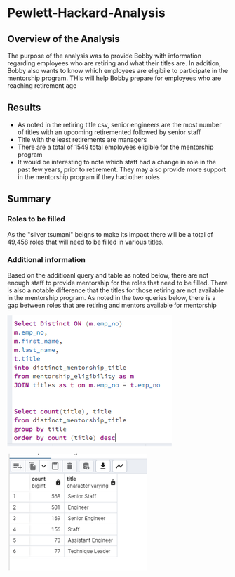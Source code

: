 # Pewlett-Hackard-Analysis

## Overview of the Analysis
The purpose of the analysis was to provide Bobby with information regarding employees who are retiring and what their titles are. In addition, Bobby also wants to know which employees are eligibile to participate in the mentorship program. THis will help Bobby prepare for employees who are reaching retirement age

## Results
 * As noted in the retiring title csv, senior engineers are the most number of titles with an upcoming retiremented followed by senior staff
 * Title with the least retirements are managers
 * There are a total of 1549 total employees eligible for the mentorship program
 * It would be interesting to note which staff had a change in role in the past few years, prior to retirement. They may also provide more support in the mentorship program if they had other roles

## Summary 
### Roles to be filled
As the "silver tsumani" beigns to make its impact there will be a total of 49,458 roles that will need to be filled in various titles.

### Additional information
Based on the additioanl query and table as noted below, there are not enough staff to provide mentorship for the roles that need to be filled. There is also a notable difference that the titles for those retiring are not available in the mentorship program. As noted in the two queries below, there is a gap between roles that are retiring and mentors available for mentorship

![Query of membership count by title](Mentorship_counts_query.png)

![Membership Count by title](Mentorship_count_title.png)
